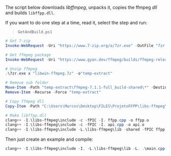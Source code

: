 The script below downloads *libffmpeg*, unpacks it, copies the ffmpeg *dll* and builds `libffpp.dll`.

If you want to do one step at a time, read it, select the step and run:

> `GetAndBuild.ps1`

```powershell
# Get 7-zip
Invoke-WebRequest -Uri "https://www.7-zip.org/a/7zr.exe" -OutFile "7zr.exe"

# Get ffmpeg package
Invoke-WebRequest -Uri "https://www.gyan.dev/ffmpeg/builds/ffmpeg-release-full-shared.7z" -OutFile "libwin-ffmpeg.7z"

# Unzip ffmpeg
.\7zr.exe x "libwin-ffmpeg.7z" -o"temp-extract"

# Remove sub folder
Move-Item -Path "temp-extract\ffmpeg-7.1.1-full_build-shared\*" -Destination "libs-ffmpeg"
Remove-Item -Recurse -Force "temp-extract"

# Copy ffmpeg dll
Copy-Item -Path "C:\Users\Marcos\Desktop\FILES\ProjetoFFPP\libs-ffmpeg\*.dll" -Destination .

# Make libffpp.dll
clang++ -I.\libs-ffmpeg\include -c -fPIC -I. ffpp.cpp -o ffpp.o
clang++ -I.\libs-ffmpeg\include -c -fPIC -I. api.cpp -o api.o
clang++ -I.\libs-ffmpeg\include -L.\libs-ffmpeg\lib -shared -fPIC ffpp.o api.o -o libffpp.dll -lavcodec -lavformat -lavutil -lswscale
```

Then just create an example and compile:
```powershell
clang++ -I.\libs-ffmpeg\include -I. -L.\libs-ffmpeg\lib -L. .\main.cpp -lffpp -lavcodec -lavformat -lavutil -lswscale -o main.exe
```
